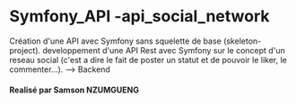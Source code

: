 # Symfony_API -api_social_network

Création d'une API avec Symfony sans squelette de base (skeleton-project).
developpement d'une API Rest avec Symfony sur le concept d'un reseau social (c'est a dire le fait de poster un statut et de pouvoir le liker, le commenter...). --> Backend



#### Realisé par Samson NZUMGUENG



